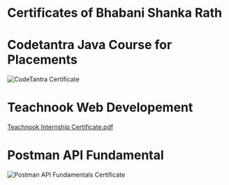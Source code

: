 # Certificates of Bhabani Shanka Rath

# Codetantra Java Course for Placements
![CodeTantra Certificate](https://github.com/bhabani-rath/Certificates-bhabani/assets/105784024/22cf8826-692c-4bdf-a7d5-e1aa37a147f1)

# Teachnook Web Developement
[Teachnook Internship Certificate.pdf](https://github.com/user-attachments/files/16118386/Teachnook.Internship.Certificate.pdf)

# Postman API Fundamental
![Postman API Fundamentals Certificate](https://github.com/bhabani-rath/Certificates-bhabani/assets/105784024/8c57db1b-a882-4121-9356-60d98d9e2342)
